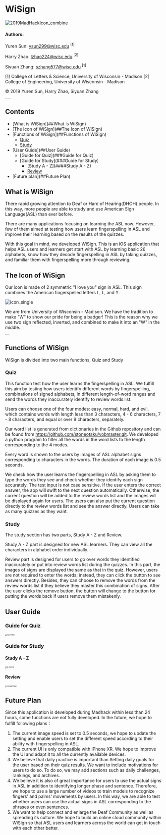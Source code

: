 # WiSign

![2019MadHackIcon_combine](WiSignIcon/2019MadHackIcon_combine.png)

#### Authors: 

Yuren Sun: ysun299@wisc.edu $^{[1]}$

Harry Zhao: lzhao224@wisc.edu $^{[2]}$

Siyuan Zhang: szhang577@wisc.edu $^{[1]}$

[1] College of Letters & Science, University of Wisconsin - Madison
[2] College of Engineering, University of Wisconsin - Madison

© 2019 Yuren Sun, Harry Zhao, Siyuan Zhang

<img src="WiSignIcon/color-flush-UWlogo-print.png" alt="color-flush-UWlogo-print" style="zoom:10%; align='left' " />



## Contents

- [What is WiSign](##What is WiSign)
- [The Icon of WiSign](##The Icon of WiSign)
- [Functions of WiSign](##Functions of WiSign)
  - [Quiz](###Quiz)
  - [Study](###Study)
- [User Guide](##User Guide)
  - [Guide for Quiz](###Guide for Quiz)
  - [Guide for Study](###Guide for Study)
    - [Study A - Z](####Study A - Z)
    - [Review](####Review)
- [Future plan](##Future Plan)



## What is WiSign

There rapid growing attention to Deaf or Hard of Hearing(DHOH) people. In this way, more people are able to study and use American Sign Language(ASL) than ever before. 

There are many applications focusing on learning the ASL now. However, few of them aimed at testing how users learn fingerspelling in ASL and improve their learning based on the results of the quizzes.

With this goal in mind, we developed WiSign. This is an iOS application that helps ASL users and learners get start with ASL by learning basic 26 alphabets, know how they decode fingerspelling in ASL by taking quizzes, and familiar them with fingerspelling more through reviewing.



## The Icon of WiSign

Our icon is made of 2 symmetric "I love you" sign in ASL.  This sign combines the American fingerspelled letters I , L, and Y.

![icon_single](WiSignIcon/icon_single.png)

We are from University of Wisconsin - Madison. We have the tradition to make "W" to show our pride for being a badger! This is the reason why we use two sign reflected, inverted, and combined to make it into an "W" in the middle. 

<img src="WiSignIcon/2019MadHackIcon.png" alt="2019MadHackIcon" style="zoom:10%;" />



## Functions of WiSign

WiSign is divided into two main functions, Quiz and Study

### Quiz
This function test how the user learns the fingerspelling in ASL. We fulfill this aim by testing how users identify different words by fingerspelling, combinations of signed alphabets, in different length-of-word ranges and send the words they inaccurately identify to review words list. 

Users can choose one of the four modes: easy, normal, hard, and evil, which contains words with length less than 3 characters, 4 - 6 characters, 7 - 8 characters, and equal or over 9 characters, separately.

Our word list is generated from dictionaries in the Github repository and can be found from https://github.com/stoneotaku/vobmaster.git. We developed a python program to filter all the words in the word lists to the length corresponding to the 4 modes.

Every word is shown to the users by images of ASL alphabet signs corresponding to characters in the words. The duration of each image is 0.5 seconds.

We check how the user learns the fingerspelling in ASL by asking them to type the words they see and check whether they identify each sign accurately. The test input is not case sensitive. If the user enters the correct answer, the app will swift to the next question automatically. Otherwise, the current question will be added to the review words list and the images will be displayed again for users. The users can also put the current question directly to the review words list and see the answer directly. Users can take as many quizzes as they want.



### Study

The study section has two parts, Study A - Z and Review.

Study A - Z  part is designed for new ASL learners. They can view all the characters in alphabet order individually.

Review part is designed for users to go over words they identified inaccurately or put into review words list during the quizzes. In this part, the images of signs are displayed the same as that in the quiz. However, users are not required to enter the words; instead, they can click the button to see answers directly. Besides, they can choose to remove the words from the review words list if they believe they master this combination of signs. After the user clicks the remove button, the button will change to the button for putting the words back if users remove them mistakenly.



 ## User Guide

### Guide for Quiz

<img src="WiSignIcon/quizView.png" alt="quizView" style="zoom: 40%;" />



### Guide for Study

#### Study A - Z

<img src="WiSignIcon/a-zView.png" alt="a-zView" style="zoom:40%;" />

#### Review

<img src="WiSignIcon/reviewView.png" alt="reviewView" style="zoom:40%;" />

## Future Plan

Since this application is developed during Madhack within less than 24 hours, some functions are not fully developed. In the future, we hope to fulfill following plans：

1. The current image speed is set to 0.5 seconds, we hope to update the setting and enable users to set the different speed according to their ability with fingerspelling in ASL.
2. The current UI is only compatible with iPhone XR. We hope to improve the UI and adapt it to all the currently available devices.
3. We believe that daily practice is important than Setting daily goals for the user based on their quiz results. We want to include motivations for users to do so. To do so, we may add sections such as daily challenges, rankings, and archives. 
4. We believe it is also of great importance for users to use the actual signs in ASL in addition to identifying longer phase and sentence. Therefore, we hope to use a large number of videos to train models to recognize fingers' and palms' movements by users. In this way, we are able to test whether users can use the actual signs in ASL corresponding to the phrases or even sentences.
5. We want to help connect and enlarge the Deaf Community as well as spreading its culture. We hope to build an online cloud community within WiSign so that ASL users and learners across the world can get in touch with each other better.